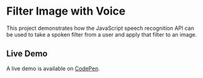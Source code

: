 # Filter Image with Voice
This project demonstrates how the JavaScript speech recognition API can be used to take a spoken filter from a user and apply that filter to an image.

## Live Demo
A live demo is available on [CodePen](https://codepen.io/GeorgePark/full/mKgENQ/).